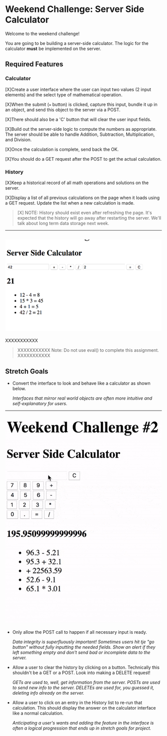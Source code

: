# Weekend Challenge: Server Side Calculator

Welcome to the weekend challenge!

You are going to be building a server-side calculator. The logic for the calculator **must** be implemented on the server. 

## Required Features

### Calculator

[X]Create a user interface where the user can input two values (2 input elements) and the select type of mathematical operation. 

[X]When the submit (`=` button) is clicked, capture this input, bundle it up in an object, and send this object to the server via a POST. 

[X]There should also be a 'C' button that will clear the user input fields.

[X]Build out the server-side logic to compute the numbers as appropriate. 
The server should be able to handle Addition, Subtraction, Multiplication, and Division. 

[X]Once the calculation is complete, send back the OK. 

[X]You should do a GET request after the POST to get the actual calculation.

### History

[X]Keep a historical record of all math operations and solutions on the server. 

[X]Display a list of all previous calculations on the page when it loads using a GET request. Update the list when a new calculation is made.

>[X] NOTE: History should exist even after refreshing the page. It's expected that the history will go away after restarting the server. We'll talk about long term data storage next week.

---
![base mode interface](images/baseMode.png)
---
  XXXXXXXXXXX
> XXXXXXXXXXX Note: Do not use eval() to complete this assignment.
  XXXXXXXXXXX
## Stretch Goals

- Convert the interface to look and behave like a calculator as shown below.

  *Interfaces that mirror real world objects are often more intuitive and self-explanatory for users.*

---
![calculator interface](images/stretchGoal_interface.gif)
---

- Only allow the POST call to happen if all necessary input is ready.

  *Data integrity is superfluously important! Sometimes users hit tje "go button" without fully inputting the needed fields. Show an alert if they left something empty and don't send bad or incomplete data to the server.*

- Allow a user to clear the history by clicking on a button. Technically this shouldn't be a GET or a POST. Look into making a DELETE request!

  *GETs are used to, well, get information from the server. POSTs are used to send new info to the server. DELETEs are used for, you guessed it, deleting info already on the server.*

- Allow a user to click on an entry in the History list to re-run that calculation. This should display the answer on the calculator interface like a normal calculation.

  *Anticipating a user's wants and adding the feature in the interface is often a logical progression that ends up in stretch goals for project.*

